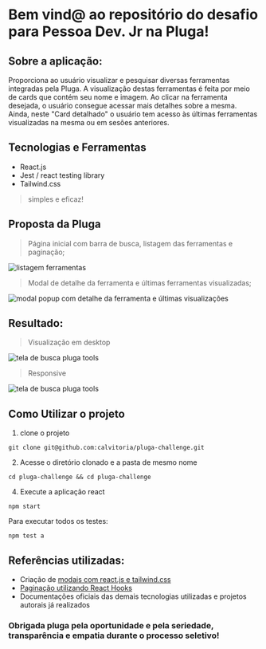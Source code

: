 # Bem vind@ ao repositório do desafio para Pessoa Dev. Jr na Pluga!

## Sobre a aplicação:
Proporciona ao usuário visualizar e pesquisar diversas ferramentas integradas pela Pluga. A visualização destas ferramentas é feita por meio de cards que contém seu nome e imagem. Ao clicar na ferramenta desejada, o usuário consegue acessar mais detalhes sobre a mesma. Ainda, neste "Card detalhado" o usuário tem acesso às últimas ferramentas visualizadas na mesma ou em sesões anteriores.

## Tecnologias e Ferramentas

- React.js
- Jest / react testing library
- Tailwind.css
> simples e eficaz!

## Proposta da Pluga

> Página inicial com barra de busca, listagem das ferramentas e paginação;
<img alt="listagem ferramentas" src="https://user-images.githubusercontent.com/95686401/195158688-4b915845-4029-4263-b389-6015ee5f187f.png" />

> Modal de detalhe da ferramenta e últimas ferramentas visualizadas;
<img alt="modal popup com detalhe da ferramenta e últimas visualizações" src="https://user-images.githubusercontent.com/95686401/195159469-e20168d6-7158-4e85-937f-2d5e85009936.png" />


## Resultado:

> Visualização em desktop
<img alt="tela de busca pluga tools" src="https://user-images.githubusercontent.com/95686401/195161138-b855c42f-4166-4827-9f8a-7397cbe3248b.gif" />

> Responsive
<img alt="tela de busca pluga tools" src="https://user-images.githubusercontent.com/95686401/195161232-b070541b-df88-4b0c-a10c-fdd1197105a5.gif" />

## Como Utilizar o projeto

1. clone o projeto

```
git clone git@github.com:calvitoria/pluga-challenge.git
```

2. Acesse o diretório clonado e a pasta de mesmo nome

```
cd pluga-challenge && cd pluga-challenge
```

4. Execute a aplicação react

```
npm start
```
Para executar todos os testes:

```
npm test a
```

## Referências utilizadas: 
- Criação de [modais com react.js e tailwind.css](https://larainfo.com/blogs/react-tailwind-css-dialog-modal-example)
- [Paginação utilizando React Hooks](https://www.youtube.com/watch?v=IYCa1F-OWmk&list=RDLVHANSMtDy508&start_radio=1)
- Documentações oficiais das demais tecnologias utilizadas e projetos autorais já realizados

### Obrigada pluga pela oportunidade e pela seriedade, transparência e empatia durante o processo seletivo!
